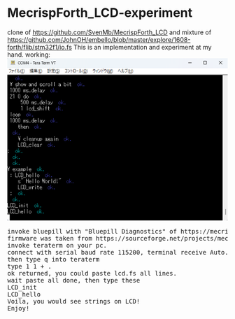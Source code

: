 # MecrispForth_LCD-experiment
clone of https://github.com/SvenMb/MecrispForth_LCD and mixture of https://github.com/JohnOH/embello/blob/master/explore/1608-forth/flib/stm32f1/io.fs
This is an implementation and experiment at my hand.
working:
<img src="https://github.com/cobwebkanamachi/MecrispForth_LCD-experiment/blob/main/worked1.png">
<PRE>
invoke bluepill with "Bluepill Diagnostics" of https://mecrisp-stellaris-folkdoc.sourceforge.io/bluepill-diagnostics-v1.6.html
firmware was taken from https://sourceforge.net/projects/mecrisp-stellaris-folkdoc/files/bluepill-diagnostics-v1.6.zip.
invoke teraterm on your pc.
connect with serial baud rate 115200, terminal receive Auto.
then type q into teraterm
type 1 1 + .
ok returned, you could paste lcd.fs all lines.
wait paste all done, then type these 
LCD_init
LCD_hello
Voila, you would see strings on LCD!
Enjoy!
</PRE>
